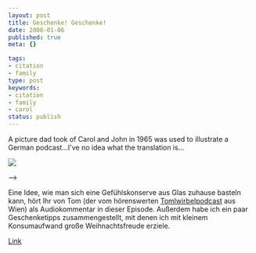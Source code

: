 ```yaml
---
layout: post
title: Geschenke! Geschenke!
date: 2008-01-06
published: true
meta: {}

tags:
- citation
- family
type: post
keywords:
- citation
- family
- carol
status: publish
---
```



A picture dad took of Carol and John in 1965 was used to illustrate a German podcast...I've no idea what the translation is...



![](http://media.eick.us/2011/05/2109041861_2a9ab91b30_o.gif)

<!-- <!-- blockquote  -->  -->

Eine Idee, wie man sich eine Gefühlskonserve aus Glas zuhause basteln kann, hört Ihr von Tom (der vom hörenswerten [Tomlwirbelpodcast](http://tomlwirbel.mycyberhome.net/) aus Wien) als Audiokommentar in dieser Episode. Außerdem habe ich ein paar Geschenketipps zusammengestellt, mit denen ich mit kleinem Konsumaufwand große Weihnachtsfreude erziele.

 <!-- endblockquote  -->

[Link](http://www.gefuehlskonserve.de/?p=761)

